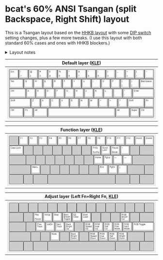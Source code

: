 # bcat's 60% ANSI Tsangan (split Backspace, Right Shift) layout

This is a Tsangan layout based on the [HHKB layout](https://hhkb.io/layout/)
with some [DIP switch](https://hhkb.io/components/controllers/) setting changes,
plus a few more tweaks. (I use this layout with both standard 60% cases and ones
with HHKB blockers.)

<details>
<summary>Layout notes</summary>

* The Delete key is mapped as Backspace (SW3).
* The Alt and Super keys are swapped to put Alt directly adjacent to the
  spacebar (SW5).
* The Left Super key is replaced with another Fn key (SW4). This enables F1
  through F6 to be typed with the left hand, without taking the right hand off
  the mouse, which is quite useful while gaming.
* When both Fn keys are pressed simultaneously, an "adjust layer" activates to
  allow keyboard configuration. (This is similar to QMK's [tri-layer
  feature](https://docs.qmk.fm/#/feature_tri_layer) commonly used on ortholinear
  keyboards, except that the Left Fn and Right Fn keys both active the same
  function layer when pressed on their own.)
* The adjust layer contains reset keys, RGB underglow, and backlight controls
  (in place of the arrow and navigation keys).
* The leftmost and rightmost bottom row keys are mapped to Ctrl rather than
  anything more useful because many of my Tsangan PCBs have HHKB-layout plates
  and/or blockers, and so it's not even guaranteed there are switches installed
  in these positions.
</details>

| Default layer ([KLE](http://www.keyboard-layout-editor.com/#/gists/86b33d75aa6f56d8781ab3d8475f4e77)) |
| :-: |
| ![Layout](layer_default.png) |

| Function layer ([KLE](http://www.keyboard-layout-editor.com/#/gists/f6311fd7e315de781143b80eb040a551)) |
| :-: |
| ![Layout](layer_function.png) |

| Adjust layer (Left Fn+Right Fn, [KLE](http://www.keyboard-layout-editor.com/#/gists/65ac939caec878401603bc36290852d4)) |
| :-: |
| ![Layout](layer_adjust.png) |
